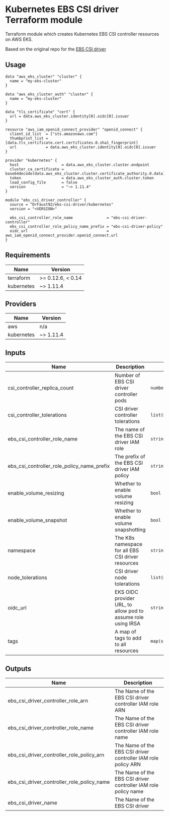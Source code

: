 # Kubernetes EBS CSI driver Terraform module 

Terraform module which creates Kubernetes EBS CSI controller resources on AWS EKS.

Based on the original repo for the [EBS CSI driver](https://github.com/kubernetes-sigs/aws-ebs-csi-driver)

## Usage

```hcl
data "aws_eks_cluster" "cluster" {
  name = "my-eks-cluster"
}

data "aws_eks_cluster_auth" "cluster" {
  name = "my-eks-cluster"
}

data "tls_certificate" "cert" {
  url = data.aws_eks_cluster.identity[0].oidc[0].issuer
}

resource "aws_iam_openid_connect_provider" "openid_connect" {
  client_id_list  = ["sts.amazonaws.com"]
  thumbprint_list = [data.tls_certificate.cert.certificates.0.sha1_fingerprint]
  url             = data.aws_eks_cluster.identity[0].oidc[0].issuer
}

provider "kubernetes" {
  host                   = data.aws_eks_cluster.cluster.endpoint
  cluster_ca_certificate = base64decode(data.aws_eks_cluster.cluster.certificate_authority.0.data)
  token                  = data.aws_eks_cluster_auth.cluster.token
  load_config_file       = false
  version                = "~> 1.11.4"
}

module "ebs_csi_driver_controller" {
  source = "DrFaust92/ebs-csi-driver/kubernetes"
  version = "<VERSION>"

  ebs_csi_controller_role_name               = "ebs-csi-driver-controller"
  ebs_csi_controller_role_policy_name_prefix = "ebs-csi-driver-policy"
  oidc_url                                   = aws_iam_openid_connect_provider.openid_connect.url
}
```

<!-- BEGINNING OF PRE-COMMIT-TERRAFORM DOCS HOOK -->
## Requirements

| Name | Version |
|------|---------|
| terraform | >= 0.12.6, < 0.14 |
| kubernetes | ~> 1.11.4 |

## Providers

| Name | Version |
|------|---------|
| aws | n/a |
| kubernetes | ~> 1.11.4 |

## Inputs

| Name | Description | Type | Default | Required |
|------|-------------|------|---------|:--------:|
| csi\_controller\_replica\_count | Number of EBS CSI driver controller pods | `number` | `2` | no |
| csi\_controller\_tolerations | CSI driver controller tolerations | `list(map(string))` | `[]` | no |
| ebs\_csi\_controller\_role\_name | The name of the EBS CSI driver IAM role | `string` | `"ebs-csi-driver-controller"` | no |
| ebs\_csi\_controller\_role\_policy\_name\_prefix | The prefix of the EBS CSI driver IAM policy | `string` | `"ebs-csi-driver-policy"` | no |
| enable\_volume\_resizing | Whether to enable volume resizing | `bool` | `false` | no |
| enable\_volume\_snapshot | Whether to enable volume snapshotting | `bool` | `false` | no |
| namespace | The K8s namespace for all EBS CSI driver resources | `string` | `"kube-system"` | no |
| node\_tolerations | CSI driver node tolerations | `list(map(string))` | `[]` | no |
| oidc\_url | EKS OIDC provider URL, to allow pod to assume role using IRSA | `string` | n/a | yes |
| tags | A map of tags to add to all resources | `map(string)` | `{}` | no |

## Outputs

| Name | Description |
|------|-------------|
| ebs\_csi\_driver\_controller\_role\_arn | The Name of the EBS CSI driver controller IAM role ARN |
| ebs\_csi\_driver\_controller\_role\_name | The Name of the EBS CSI driver controller IAM role name |
| ebs\_csi\_driver\_controller\_role\_policy\_arn | The Name of the EBS CSI driver controller IAM role policy ARN |
| ebs\_csi\_driver\_controller\_role\_policy\_name | The Name of the EBS CSI driver controller IAM role policy name |
| ebs\_csi\_driver\_name | The Name of the EBS CSI driver |

<!-- END OF PRE-COMMIT-TERRAFORM DOCS HOOK -->
